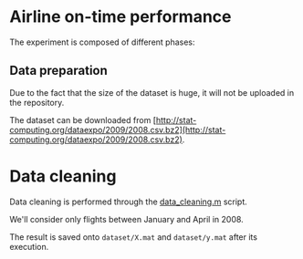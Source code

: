 # Airline on-time performance

The experiment is composed of different phases:

## Data preparation

Due to the fact that the size of the dataset is huge, it will not be uploaded in the repository.

The dataset can be downloaded from [http://stat-computing.org/dataexpo/2009/2008.csv.bz2](http://stat-computing.org/dataexpo/2009/2008.csv.bz2).

# Data cleaning

Data cleaning is performed through the [data_cleaning.m](data_cleaning.m) script.

We'll consider only flights between January and April in 2008.

The result is saved onto `dataset/X.mat` and `dataset/y.mat` after its execution.
